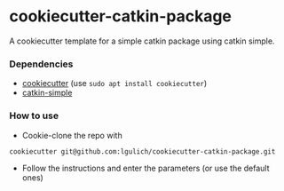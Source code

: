 # cookiecutter-catkin-package

A cookiecutter template for a simple catkin package using catkin simple.

### Dependencies
* [cookiecutter](https://cookiecutter.readthedocs.io/en/latest/readme.html) (use `sudo apt install cookiecutter`)
* [catkin-simple](https://github.com/catkin/catkin_simple)


### How to use
* Cookie-clone the repo with
```
cookiecutter git@github.com:lgulich/cookiecutter-catkin-package.git
```
* Follow the instructions and enter the parameters (or use the default ones)
